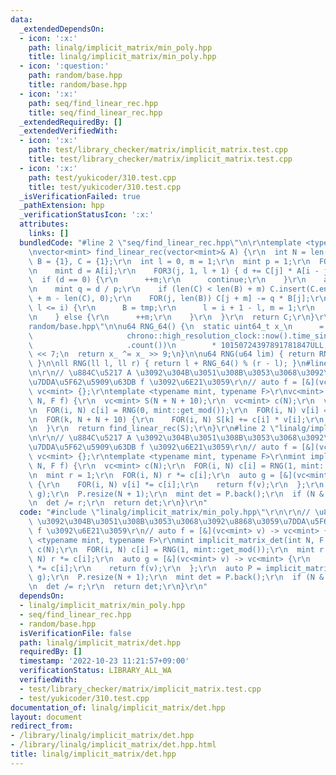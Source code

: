 ```yaml
---
data:
  _extendedDependsOn:
  - icon: ':x:'
    path: linalg/implicit_matrix/min_poly.hpp
    title: linalg/implicit_matrix/min_poly.hpp
  - icon: ':question:'
    path: random/base.hpp
    title: random/base.hpp
  - icon: ':x:'
    path: seq/find_linear_rec.hpp
    title: seq/find_linear_rec.hpp
  _extendedRequiredBy: []
  _extendedVerifiedWith:
  - icon: ':x:'
    path: test/library_checker/matrix/implicit_matrix.test.cpp
    title: test/library_checker/matrix/implicit_matrix.test.cpp
  - icon: ':x:'
    path: test/yukicoder/310.test.cpp
    title: test/yukicoder/310.test.cpp
  _isVerificationFailed: true
  _pathExtension: hpp
  _verificationStatusIcon: ':x:'
  attributes:
    links: []
  bundledCode: "#line 2 \"seq/find_linear_rec.hpp\"\n\r\ntemplate <typename mint>\r\
    \nvector<mint> find_linear_rec(vector<mint>& A) {\r\n  int N = len(A);\r\n  vc<mint>\
    \ B = {1}, C = {1};\r\n  int l = 0, m = 1;\r\n  mint p = 1;\r\n  FOR(i, N) {\r\
    \n    mint d = A[i];\r\n    FOR3(j, 1, l + 1) { d += C[j] * A[i - j]; }\r\n  \
    \  if (d == 0) {\r\n      ++m;\r\n      continue;\r\n    }\r\n    auto tmp = C;\r\
    \n    mint q = d / p;\r\n    if (len(C) < len(B) + m) C.insert(C.end(), len(B)\
    \ + m - len(C), 0);\r\n    FOR(j, len(B)) C[j + m] -= q * B[j];\r\n    if (l +\
    \ l <= i) {\r\n      B = tmp;\r\n      l = i + 1 - l, m = 1;\r\n      p = d;\r\
    \n    } else {\r\n      ++m;\r\n    }\r\n  }\r\n  return C;\r\n}\r\n#line 2 \"\
    random/base.hpp\"\n\nu64 RNG_64() {\n  static uint64_t x_\n      = uint64_t(chrono::duration_cast<chrono::nanoseconds>(\n\
    \                     chrono::high_resolution_clock::now().time_since_epoch())\n\
    \                     .count())\n        * 10150724397891781847ULL;\n  x_ ^= x_\
    \ << 7;\n  return x_ ^= x_ >> 9;\n}\n\nu64 RNG(u64 lim) { return RNG_64() % lim;\
    \ }\n\nll RNG(ll l, ll r) { return l + RNG_64() % (r - l); }\n#line 3 \"linalg/implicit_matrix/min_poly.hpp\"\
    \n\r\n// \u884C\u5217 A \u3092\u304B\u3051\u308B\u3053\u3068\u3092\u8868\u3059\
    \u7DDA\u5F62\u5909\u63DB f \u3092\u6E21\u3059\r\n// auto f = [&](vc<mint> v) ->\
    \ vc<mint> {};\r\ntemplate <typename mint, typename F>\r\nvc<mint> implicit_matrix_min_poly(int\
    \ N, F f) {\r\n  vc<mint> S(N + N + 10);\r\n  vc<mint> c(N);\r\n  vc<mint> v(N);\r\
    \n  FOR(i, N) c[i] = RNG(0, mint::get_mod());\r\n  FOR(i, N) v[i] = RNG(0, mint::get_mod());\r\
    \n  FOR(k, N + N + 10) {\r\n    FOR(i, N) S[k] += c[i] * v[i];\r\n    v = f(v);\r\
    \n  }\r\n  return find_linear_rec(S);\r\n}\r\n#line 2 \"linalg/implicit_matrix/det.hpp\"\
    \n\r\n// \u884C\u5217 A \u3092\u304B\u3051\u308B\u3053\u3068\u3092\u8868\u3059\
    \u7DDA\u5F62\u5909\u63DB f \u3092\u6E21\u3059\r\n// auto f = [&](vc<mint> v) ->\
    \ vc<mint> {};\r\ntemplate <typename mint, typename F>\r\nmint implicit_matrix_det(int\
    \ N, F f) {\r\n  vc<mint> c(N);\r\n  FOR(i, N) c[i] = RNG(1, mint::get_mod());\r\
    \n  mint r = 1;\r\n  FOR(i, N) r *= c[i];\r\n  auto g = [&](vc<mint> v) -> vc<mint>\
    \ {\r\n    FOR(i, N) v[i] *= c[i];\r\n    return f(v);\r\n  };\r\n  auto P = implicit_matrix_min_poly<mint>(N,\
    \ g);\r\n  P.resize(N + 1);\r\n  mint det = P.back();\r\n  if (N & 1) det *= -1;\r\
    \n  det /= r;\r\n  return det;\r\n}\r\n"
  code: "#include \"linalg/implicit_matrix/min_poly.hpp\"\r\n\r\n// \u884C\u5217 A\
    \ \u3092\u304B\u3051\u308B\u3053\u3068\u3092\u8868\u3059\u7DDA\u5F62\u5909\u63DB\
    \ f \u3092\u6E21\u3059\r\n// auto f = [&](vc<mint> v) -> vc<mint> {};\r\ntemplate\
    \ <typename mint, typename F>\r\nmint implicit_matrix_det(int N, F f) {\r\n  vc<mint>\
    \ c(N);\r\n  FOR(i, N) c[i] = RNG(1, mint::get_mod());\r\n  mint r = 1;\r\n  FOR(i,\
    \ N) r *= c[i];\r\n  auto g = [&](vc<mint> v) -> vc<mint> {\r\n    FOR(i, N) v[i]\
    \ *= c[i];\r\n    return f(v);\r\n  };\r\n  auto P = implicit_matrix_min_poly<mint>(N,\
    \ g);\r\n  P.resize(N + 1);\r\n  mint det = P.back();\r\n  if (N & 1) det *= -1;\r\
    \n  det /= r;\r\n  return det;\r\n}\r\n"
  dependsOn:
  - linalg/implicit_matrix/min_poly.hpp
  - seq/find_linear_rec.hpp
  - random/base.hpp
  isVerificationFile: false
  path: linalg/implicit_matrix/det.hpp
  requiredBy: []
  timestamp: '2022-10-23 11:21:57+09:00'
  verificationStatus: LIBRARY_ALL_WA
  verifiedWith:
  - test/library_checker/matrix/implicit_matrix.test.cpp
  - test/yukicoder/310.test.cpp
documentation_of: linalg/implicit_matrix/det.hpp
layout: document
redirect_from:
- /library/linalg/implicit_matrix/det.hpp
- /library/linalg/implicit_matrix/det.hpp.html
title: linalg/implicit_matrix/det.hpp
---
```

